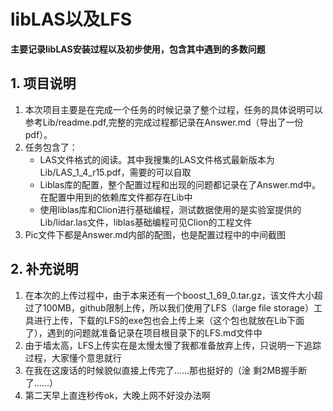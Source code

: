 # libLAS以及LFS

**主要记录libLAS安装过程以及初步使用，包含其中遇到的多数问题**

## 1. 项目说明

1. 本次项目主要是在完成一个任务的时候记录了整个过程，任务的具体说明可以参考Lib/readme.pdf,完整的完成过程都记录在Answer.md（导出了一份pdf）。
2. 任务包含了：
   * LAS文件格式的阅读。其中我搜集的LAS文件格式最新版本为Lib/LAS_1_4_r15.pdf，需要的可以自取
   * Liblas库的配置，整个配置过程和出现的问题都记录在了Answer.md中。在配置中用到的依赖库文件都存在Lib中
   * 使用liblas库和Clion进行基础编程，测试数据使用的是实验室提供的Lib/lidar.las文件，liblas基础编程可见Clion的工程文件
3. Pic文件下都是Answer.md内部的配图，也是配置过程中的中间截图

## 2. 补充说明

1. 在本次的上传过程中，由于本来还有一个boost_1_69_0.tar.gz，该文件大小超过了100MB，github限制上传，所以我们使用了LFS（large file storage）工具进行上传，下载的LFS的exe包也会上传上来（这个包也就放在Lib下面了），遇到的问题就准备记录在项目根目录下的LFS.md文件中
2. 由于墙太高，LFS上传实在是太慢太慢了我都准备放弃上传，只说明一下追踪过程，大家懂个意思就行
3. 在我在这废话的时候貌似直接上传完了……那也挺好的（淦 剩2MB握手断了……）
4. 第二天早上直连秒传ok，大晚上网不好没办法啊
